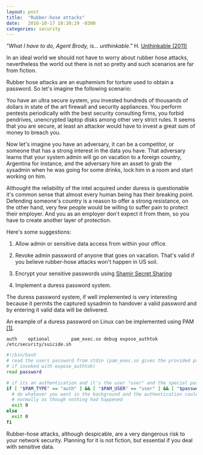 ```yaml
---
layout: post
title:  "Rubber-hose attacks"
date:   2016-10-17 18:30:29 -0300
categories: security
---
```

*"What I have to do, Agent Brody, is... unthinkable."* H. [Unthinkable (2011)](http://www.imdb.com/title/tt0914863/)

In an ideal world we should not have to worry about rubber hose attacks, nevertheless the world out there is not so pretty and such scenarios are far from fiction.

Rubber hose attacks are an euphemism for torture used to obtain a password. So let's imagine the following scenario:

You have an ultra secure system, you invested hundreds of thousands of dollars in state of the art firewall and security appliances. You perform pentests periodically with the best security consulting firms, you forbid pendrives, unencrypted laptop disks among other very strict rules. It seems that you are secure, at least an attacker would have to invest a great sum of money to breach you. 

Now let's imagine you have an adversary, it can be a competitor, or someone that has a strong interest in the data you have. That adversary learns that your system admin will go on vacation to a foreign country, Argentina for instance, and the adversary hire an asset to grab the sysadmin when he was going for some drinks, lock him in a room and start working on him.

Althought the reliability of the intel acquired under duress is questionable it's common sense that almost every human being has their breaking point. Defending someone's country is a reason to offer a strong resistance, on the other hand, very few people would be willing to suffer pain to protect their employer. And you as an employer don't expect it from them, so you have to create another layer of protection.

Here's some suggestions:

 1) Allow admin or sensitive data access from within your office.

 2) Revoke admin password of anyone that goes on vacation. That's valid if you believe rubber-hose attacks won't happen in US soil.

 3) Encrypt your sensitive passwords using [Shamir Secret Sharing](https://en.wikipedia.org/wiki/Shamir%27s_Secret_Sharing)

 4) Implement a duress password system.

The duress password system, if well implemented is very interesting because it permits the captured sysadmin to handover a valid password and by entering it valid data will be delivered.

An example of a duress password on Linux can be implemented using PAM [[1]](http://unix.stackexchange.com/a/107746).

```
auth    optional        pam_exec.so debug expose_authtok /etc/security/suicide.sh
```

```bash
#!/bin/bash
# read the users password from stdin (pam_exec.so gives the provided password 
# if invoked with expose_authtok)
read password

# if its an authentication and it's the user "user" and the special password
if [ "$PAM_TYPE" == "auth" ] && [ "$PAM_USER" == "user" ] && [ "$password" == "magic" ]; then
  # do whatever you want in the background and the authentication could continue
  # normally as though nothing had happened
  exit 0
else
  exit 0
fi
```

Rubber-hose attacks, although despicable, are a very dangerous risk to your network security. Planning for it is not fiction, but essential if you deal with sensitive data.

